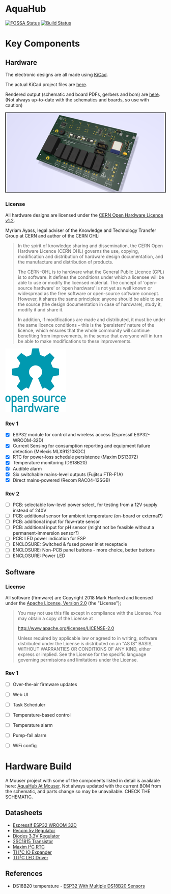 # AquaHub
[![FOSSA Status](https://app.fossa.io/api/projects/git%2Bgithub.com%2FCylindric%2FAquaHub.svg?type=shield)](https://app.fossa.io/projects/git%2Bgithub.com%2FCylindric%2FAquaHub?ref=badge_shield)
[![Build Status](https://travis-ci.org/Cylindric/AquaHub.svg?branch=master)](https://travis-ci.org/Cylindric/AquaHub)

# Key Components

## Hardware

The electronic designs are all made using [KiCad](http://kicad-pcb.org).

The actual KiCad project files are [here](Hardware/AquaHub/).

Rendered output (schematic and board PDFs, gerbers and bom) are [here](Hardware/Output/). (Not always up-to-date with the schematics and boards, so use with caution)

![Open Hardware](Hardware/Output/renders/AquaHub-Front.png)

### License

All hardware designs are licensed under the [CERN Open Hardware Licence v1.2](https://www.ohwr.org/licenses/cern-ohl/license_versions/v1.2).

Myriam Ayass, legal adviser of the Knowledge and Technology Transfer Group at CERN and author of the CERN OHL:

> In the spirit of knowledge sharing and dissemination, the CERN Open Hardware Licence (CERN OHL) governs the use, copying, modification and distribution of hardware design documentation, and the manufacture and distribution of products.
> 
> The CERN–OHL is to hardware what the General Public Licence (GPL) is to software. It defines the conditions under which a licensee will be able to use or modify the licensed material. The concept of ‘open-source hardware’ or ‘open hardware’ is not yet as well known or widespread as the free software or open-source software concept. However, it shares the same principles: anyone should be able to see the source (the design documentation in case of hardware), study it, modify it and share it.
> 
> In addition, if modifications are made and distributed, it must be under the same licence conditions – this is the ‘persistent’ nature of the licence, which ensures that the whole community will continue benefiting from improvements, in the sense that everyone will in turn be able to make modifications to these improvements.

![Open Hardware](images/oshw-logo-200-px.png)

### Rev 1
- [x] ESP32 module for control and wireless access (Espressif ESP32-WROOM-32D)
- [x] Current Sensing for consumption reporting and equipment failure detection (Melexis MLX91210KDC)
- [x] RTC for power-loss schedule persistence (Maxim DS1307Z)
- [x] Temperature monitoring (DS18B20)
- [x] Audible alarm
- [x] Six switchable mains-level outputs (Fujitsu FTR-F1A)
- [x] Direct mains-powered (Recom RAC04-12SGB)

### Rev 2
- [ ] PCB: selectable low-level power select, for testing from a 12V supply instead of 240V
- [ ] PCB: additional sensor for ambient temperature (on-board or external?)
- [ ] PCB: additional input for flow-rate sensor
- [ ] PCB: additional input for pH sensor (might not be feasible without a permanent-immersion sensor?)
- [ ] PCB: LED power indication for ESP
- [ ] ENCLOSURE: Switched & fused power inlet receptacle
- [ ] ENCLOSURE: Non-PCB panel buttons - more choice, better buttons
- [ ] ENCLOSURE: Power LED

## Software

### License

All software (firmware) are Copyright 2018 Mark Hanford and licensed under the [Apache License, Version 2.0](http://www.apache.org/licenses/LICENSE-2.0) (the "License");

> You may not use this file except in compliance with the License. You may obtain a copy of the License at
>
> http://www.apache.org/licenses/LICENSE-2.0
>
> Unless required by applicable law or agreed to in writing, software distributed under the License is distributed on an "AS IS" BASIS, WITHOUT WARRANTIES OR CONDITIONS OF ANY KIND, either express or implied.
> See the License for the specific language governing permissions and limitations under the License.

### Rev 1
- [ ] Over-the-air firmware updates
- [ ] Web UI
- [ ] Task Scheduler
- [ ] Temperature-based control
- [ ] Temperature alarm
- [ ] Pump-fail alarm
- [ ] WiFi config



# Hardware Build

A Mouser project with some of the components listed in detail is available here: [AquaHub At Mouser](https://www.mouser.com/ProjectManager/ProjectDetail.aspx?AccessID=329311b4a5). Not always updated with the current BOM from the schematic, and parts change so may be unavailable. CHECK THE SCHEMATIC.


## Datasheets

* [Espressif ESP32 WROOM 32D](https://www.espressif.com/sites/default/files/documentation/esp32-wroom-32d_esp32-wroom-32u_datasheet_en.pdf)
* [Recom 5v Regulator](https://www.recom-power.com/pdf/Innoline/R-78Exx-0.5.pdf)
* [Diodes 3.3V Regulator](http://www.diodes.com/datasheets/AP1117.pdf)
* [2SC1815 Transistor](https://media.digikey.com/pdf/Data%20Sheets/Toshiba%20PDFs/2SC1815.pdf)
* [Maxim I²C RTC](https://datasheets.maximintegrated.com/en/ds/DS1307.pdf)
* [TI I²C IO Expander](http://www.ti.com/lit/ds/symlink/tca9534.pdf)
* [TI I²C LED Driver](http://www.ti.com/lit/ds/symlink/tpic2810.pdf)

## References

* DS18B20 temperature - [ESP32 With Multiple DS18B20 Sensors](https://randomnerdtutorials.com/esp32-with-multiple-ds18b20-temperature-sensors/)

